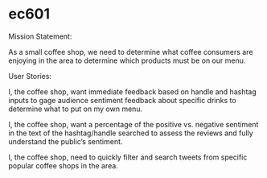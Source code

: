 # ec601
Mission Statement: 

As a small coffee shop, we need to determine what coffee consumers are enjoying in the area to determine which products must be on our menu.

User Stories: 

I, the coffee shop, want immediate feedback based on handle and hashtag inputs to gage audience sentiment feedback about specific drinks to determine what to put on my own menu.

I, the coffee shop, want a percentage of the positive vs. negative sentiment in the text of the hashtag/handle searched to assess the reviews and fully understand the public’s sentiment.

I, the coffee shop, need to quickly filter and search tweets from specific popular coffee shops in the area.

